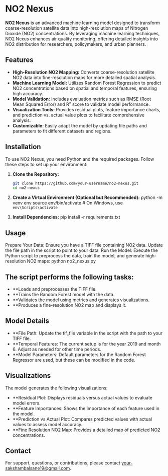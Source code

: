 # NO2 Nexus

**NO2 Nexus** is an advanced machine learning model designed to transform coarse-resolution satellite data into high-resolution maps of Nitrogen Dioxide (NO2) concentrations. By leveraging machine learning techniques, NO2 Nexus enhances air quality monitoring, offering detailed insights into NO2 distribution for researchers, policymakers, and urban planners.

## Features

- **High-Resolution NO2 Mapping:** Converts coarse-resolution satellite NO2 data into fine-resolution maps for more detailed spatial analysis.
- **Machine Learning Model:** Utilizes Random Forest Regression to predict NO2 concentrations based on spatial and temporal features, ensuring high accuracy.
- **Model Validation:** Includes evaluation metrics such as RMSE (Root Mean Squared Error) and R² score to validate model performance.
- **Visualization Tools:** Provides residual plots, feature importance charts, and prediction vs. actual value plots to facilitate comprehensive analysis.
- **Customizable:** Easily adapt the model by updating file paths and parameters to fit different datasets and regions.

## Installation

To use NO2 Nexus, you need Python and the required packages. Follow these steps to set up your environment:

1. **Clone the Repository:**

   ```bash
   git clone https://github.com/your-username/no2-nexus.git
   cd no2-nexus
2. **Create a Virtual Environment (Optional but Recommended):**
   python -m venv env
   source env/bin/activate  # On Windows, use `env\Scripts\activate`
3. **Install Dependencies:**
   pip install -r requirements.txt
## Usage
Prepare Your Data:
Ensure you have a TIFF file containing NO2 data. Update the file path in the script to point to your data.
Run the Model:
Execute the Python script to preprocess the data, train the model, and generate high-resolution NO2 maps: python no2_nexus.py
## The script performs the following tasks:

- **Loads and preprocesses the TIFF file.
- **Trains the Random Forest model with the data.
- **Validates the model using metrics and generates visualizations.
- **Produces a fine-resolution NO2 map and displays it.
## Model Details
- **File Path: Update the tif_file variable in the script with the path to your TIFF file.
- **Temporal Features: The current setup is for the year 2019 and month 6. Adjust as needed for other time periods.
- **Model Parameters: Default parameters for the Random Forest Regressor are used, but these can be modified in the code.
## Visualizations
The model generates the following visualizations:

- **Residual Plot: Displays residuals versus actual values to evaluate model errors.
- **Feature Importances: Shows the importance of each feature used in the model.
- **Prediction vs Actual Plot: Compares predicted values with actual values to assess model accuracy.
- **Fine Resolution NO2 Map: Provides a detailed map of predicted NO2 concentrations.
## Contact
For support, questions, or contributions, please contact your-sakshambalsane19@gmail.com.        
